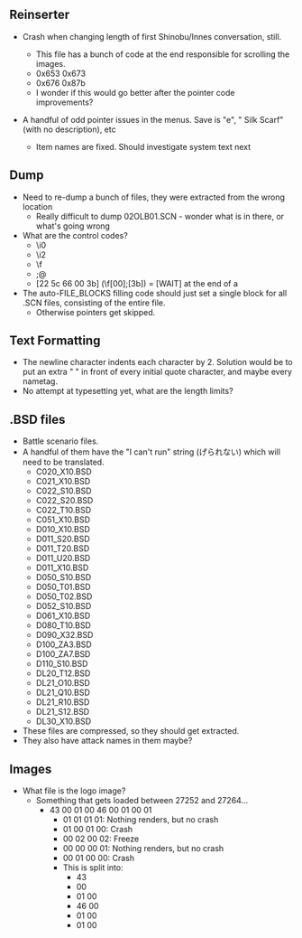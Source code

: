 ## Reinserter
* Crash when changing length of first Shinobu/Innes conversation, still.
	* This file has a bunch of code at the end responsible for scrolling the images. 
	* 0x653	0x673
	* 0x676	0x87b
	* I wonder if this would go better after the pointer code improvements?

* A handful of odd pointer issues in the menus. Save is "e", "        Silk Scarf" (with no description), etc
	* Item names are fixed. Should investigate system text next
## Dump
* Need to re-dump a bunch of files, they were extracted from the wrong location
	* Really difficult to dump 02OLB01.SCN - wonder what is in there, or what's going wrong
* What are the control codes?
	* \i0
	* \i2
	* \f
	* ;@
	* [22 5c 66 00 3b] (\f[00];[3b]) = [WAIT] at the end of a 
* The auto-FILE_BLOCKS filling code should just set a single block for all .SCN files, consisting of the entire file.
	* Otherwise pointers get skipped.

## Text Formatting
* The newline character indents each character by 2. Solution would be to put an extra " " in front of every initial quote character, and maybe every nametag.
* No attempt at typesetting yet, what are the length limits?

## .BSD files
* Battle scenario files.
* A handful of them have the "I can't run" string (げられない) which will need to be translated.
	* C020_X10.BSD
	* C021_X10.BSD
	* C022_S10.BSD
	* C022_S20.BSD
	* C022_T10.BSD
	* C051_X10.BSD
	* D010_X10.BSD
	* D011_S20.BSD
	* D011_T20.BSD
	* D011_U20.BSD
	* D011_X10.BSD
	* D050_S10.BSD
	* D050_T01.BSD
	* D050_T02.BSD
	* D052_S10.BSD
	* D061_X10.BSD
	* D080_T10.BSD
	* D090_X32.BSD
	* D100_ZA3.BSD
	* D100_ZA7.BSD
	* D110_S10.BSD
	* DL20_T12.BSD
	* DL21_O10.BSD
	* DL21_Q10.BSD
	* DL21_R10.BSD
	* DL21_S12.BSD
	* DL30_X10.BSD
* These files are compressed, so they should get extracted.
* They also have attack names in them maybe?

## Images
* What file is the logo image?
	* Something that gets loaded between 27252 and 27264...
		* 43 00 01 00 46 00 01 00 01
			* 01 01 01 01: Nothing renders, but no crash
			* 01 00 01 00: Crash
			* 00 02 00 02: Freeze
			* 00 00 00 01: Nothing renders, but no crash
			* 00 01 00 00: Crash
			* This is split into:
				* 43
				* 00
				* 01 00
				* 46 00
				* 01 00
				* 01 00
